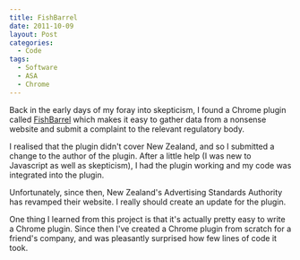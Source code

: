 ```yaml
---
title: FishBarrel
date: 2011-10-09
layout: Post
categories:
  - Code
tags:
  - Software
  - ASA
  - Chrome
---
```


Back in the early days of my foray into skepticism, I found a Chrome plugin called [FishBarrel](https://chrome.google.com/webstore/detail/fishbarrel/anacdmlkdpleidkhaenamooegbidibfg) which makes it easy to gather data from a nonsense website and submit a complaint to the relevant regulatory body.

<!-- more -->

I realised that the plugin didn't cover New Zealand, and so I submitted a change to the author of the plugin. After a little help (I was new to Javascript as well as skepticism), I had the plugin working and my code was integrated into the plugin.

Unfortunately, since then, New Zealand's Advertising Standards Authority has revamped their website. I really should create an update for the plugin.

One thing I learned from this project is that it's actually pretty easy to write a Chrome plugin. Since then I've created a Chrome plugin from scratch for a friend's company, and was pleasantly surprised how few lines of code it took.
